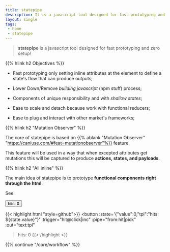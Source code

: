 ```yaml
---
title: statepipe
description: It is a javascript tool designed for fast prototyping and zero setup!
layout: single
tags:
 - home
 - statepipe
---
```


> **statepipe** is a javascript tool designed for fast prototyping and zero setup!

{{% hlink h2 Objectives %}}

* Fast prototyping only setting inline attributes at the element to define a state's flow that can produce outputs;
					
* Lower Down/Remove *building javascript* (npm stuff) process;

* Components of unique responsibility and with *shallow states*;

* Ease to scale and detach because work with functional reducers;

* Ease to plug and interact with other market's frameworks;

{{% hlink h2 "Mutation Observer" %}}

The core of statepipe is based on {{% ablank "Mutation Observer" "https://caniuse.com/#feat=mutationobserver"%}} feature.

This feature will be used in a way that when excepted attributes get mutations this will be captured to produce **actions, states, and payloads**.

{{% hlink h2 "All inline" %}}

The main idea of statepipe is to prototype **functional components right through the html**.

See:
<div :statepipe="sample-button">
<button
    :state='{"value":0,"tpl":"hits: ${state.value}"}'
    :trigger="hit@click|inc"
    :pipe="from:hit|pick"
    :out="text:tpl"
>hits: 0</button>

{{< highlight html "style=github">}}
<button
    :state='{"value":0,"tpl":"hits: ${state.value}"}'
    :trigger="hit@click|inc"
    :pipe="from:hit|pick"
    :out="text:tpl"
>hits: 0</button>
{{< /highlight >}}
</div>

{{% continue "/core/workflow" %}}
